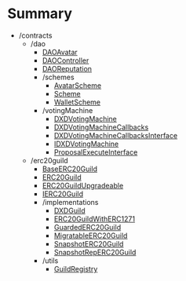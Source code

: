 # Summary
* /contracts
  * /dao
    * [DAOAvatar](/docs/contracts/dao/DAOAvatar.md)
    * [DAOController](/docs/contracts/dao/DAOController.md)
    * [DAOReputation](/docs/contracts/dao/DAOReputation.md)
    * /schemes
      * [AvatarScheme](/docs/contracts/dao/schemes/AvatarScheme.md)
      * [Scheme](/docs/contracts/dao/schemes/Scheme.md)
      * [WalletScheme](/docs/contracts/dao/schemes/WalletScheme.md)
    * /votingMachine
      * [DXDVotingMachine](/docs/contracts/dao/votingMachine/DXDVotingMachine.md)
      * [DXDVotingMachineCallbacks](/docs/contracts/dao/votingMachine/DXDVotingMachineCallbacks.md)
      * [DXDVotingMachineCallbacksInterface](/docs/contracts/dao/votingMachine/DXDVotingMachineCallbacksInterface.md)
      * [IDXDVotingMachine](/docs/contracts/dao/votingMachine/IDXDVotingMachine.md)
      * [ProposalExecuteInterface](/docs/contracts/dao/votingMachine/ProposalExecuteInterface.md)
  * /erc20guild
    * [BaseERC20Guild](/docs/contracts/erc20guild/BaseERC20Guild.md)
    * [ERC20Guild](/docs/contracts/erc20guild/ERC20Guild.md)
    * [ERC20GuildUpgradeable](/docs/contracts/erc20guild/ERC20GuildUpgradeable.md)
    * [IERC20Guild](/docs/contracts/erc20guild/IERC20Guild.md)
    * /implementations
      * [DXDGuild](/docs/contracts/erc20guild/implementations/DXDGuild.md)
      * [ERC20GuildWithERC1271](/docs/contracts/erc20guild/implementations/ERC20GuildWithERC1271.md)
      * [GuardedERC20Guild](/docs/contracts/erc20guild/implementations/GuardedERC20Guild.md)
      * [MigratableERC20Guild](/docs/contracts/erc20guild/implementations/MigratableERC20Guild.md)
      * [SnapshotERC20Guild](/docs/contracts/erc20guild/implementations/SnapshotERC20Guild.md)
      * [SnapshotRepERC20Guild](/docs/contracts/erc20guild/implementations/SnapshotRepERC20Guild.md)
    * /utils
      * [GuildRegistry](/docs/contracts/erc20guild/utils/GuildRegistry.md)
